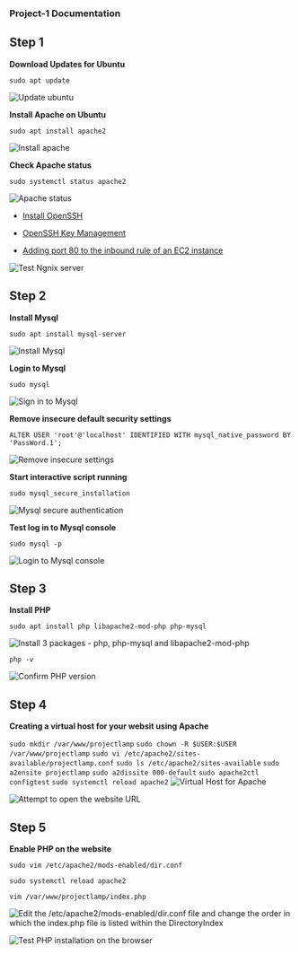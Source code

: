 ### Project-1 Documentation

## Step 1

**Download Updates for Ubuntu**

`sudo apt update`

![Update ubuntu](./images/apt-update.png)

**Install Apache on Ubuntu**

`sudo apt install apache2`

![Install apache](./images/install-apache.png)


**Check Apache status**

`sudo systemctl status apache2`

![Apache status](./images/status.png)

- [Install OpenSSH](https://learn.microsoft.com/en-us/windows-server/administration/openssh/openssh_install_firstuse?tabs=powershell#install-openssh-for-windows)

- [OpenSSH Key Management](https://learn.microsoft.com/en-us/windows-server/administration/openssh/openssh_keymanagement#user-key-generation)


- [Adding port 80 to the inbound rule of an EC2 instance](https://aws.amazon.com/premiumsupport/knowledge-center/connect-http-https-ec2/)


![Test Ngnix server](./images/Webserver%20on%20ubuntu.jpg)


## Step 2    


**Install Mysql**

`sudo apt install mysql-server`

![Install Mysql](./images/installing%20mysqlserver%20on%20ubuntu.jpg)


**Login to  Mysql**

`sudo mysql`

![Sign in to Mysql](./images/connecting%20to%20mysql.jpg)


**Remove insecure default security settings**

`ALTER USER 'root'@'localhost' IDENTIFIED WITH mysql_native_password BY 'PassWord.1';`

![Remove insecure settings](./images/set%20roort%20user's%20password.jpg)

**Start interactive script running**

`sudo mysql_secure_installation`

![Mysql secure authentication](./images/mysql_secure_authentication.jpg)

**Test log in to Mysql console**

`sudo mysql -p`

![Login to Mysql console](./images/Login%20to%20MySQL%20console.jpg)


## Step 3   


**Install PHP**

`sudo apt install php libapache2-mod-php php-mysql`

![Install 3 packages - php, php-mysql and libapache2-mod-php](./images/installing_php_libapache2-mod-php_php-mysql.jpg)

`php -v`

![Confirm PHP version](./images/php%20version%207.4.3.jpg)


## Step 4


**Creating a virtual host for your websit using Apache**

`sudo mkdir /var/www/projectlamp`
`sudo chown -R $USER:$USER /var/www/projectlamp`
`sudo vi /etc/apache2/sites-available/projectlamp.conf`
`sudo ls /etc/apache2/sites-available`
`sudo a2ensite projectlamp`
`sudo a2dissite 000-default`
`sudo apache2ctl configtest`
`sudo systemctl reload apache2`
![Virtual Host for Apache](./images/web_content_config.jpg)

![Attempt to open the website URL](./images/Test%20successful.jpg)



## Step 5


**Enable PHP on the website**

`sudo vim /etc/apache2/mods-enabled/dir.conf`

`sudo systemctl reload apache2`

`vim /var/www/projectlamp/index.php`

![Edit the /etc/apache2/mods-enabled/dir.conf file and change the order in which the index.php file is listed within the DirectoryIndex](./images/php.jpg)


![Test PHP installation on the browser](./images/php%20working.jpg)



